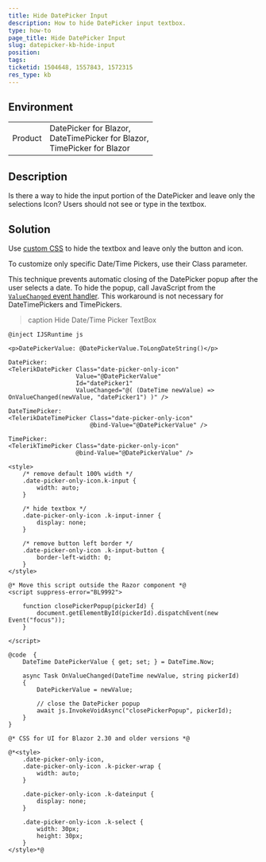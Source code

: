 ```yaml
---
title: Hide DatePicker Input
description: How to hide DatePicker input textbox.
type: how-to
page_title: Hide DatePicker Input
slug: datepicker-kb-hide-input
position: 
tags: 
ticketid: 1504648, 1557843, 1572315
res_type: kb
---
```


## Environment

<table>
    <tbody>
        <tr>
            <td>Product</td>
            <td>
                DatePicker for Blazor, <br />
                DateTimePicker for Blazor, <br />
                TimePicker for Blazor
            </td>
        </tr>
    </tbody>
</table>


## Description

Is there a way to hide the input portion of the DatePicker and leave only the selections Icon? Users should not see or type in the textbox.


## Solution

Use [custom CSS](slug:themes-override) to hide the textbox and leave only the button and icon.

To customize only specific Date/Time Pickers, use their Class parameter.

This technique prevents automatic closing of the DatePicker popup after the user selects a date. To hide the popup, call JavaScript from the [`ValueChanged` event handler](slug:components/datepicker/events#valuechanged). This workaround is not necessary for DateTimePickers and TimePickers.

>caption Hide Date/Time Picker TextBox

````RAZOR
@inject IJSRuntime js

<p>DatePickerValue: @DatePickerValue.ToLongDateString()</p>

DatePicker:
<TelerikDatePicker Class="date-picker-only-icon"
                   Value="@DatePickerValue"
                   Id="datePicker1"
                   ValueChanged="@( (DateTime newValue) => OnValueChanged(newValue, "datePicker1") )" />

DateTimePicker:
<TelerikDateTimePicker Class="date-picker-only-icon"
                       @bind-Value="@DatePickerValue" />

TimePicker:
<TelerikTimePicker Class="date-picker-only-icon"
                   @bind-Value="@DatePickerValue" />

<style>
    /* remove default 100% width */
    .date-picker-only-icon.k-input {
        width: auto;
    }

    /* hide textbox */
    .date-picker-only-icon .k-input-inner {
        display: none;
    }

    /* remove button left border */
    .date-picker-only-icon .k-input-button {
        border-left-width: 0;
    }
</style>

@* Move this script outside the Razor component *@
<script suppress-error="BL9992">

    function closePickerPopup(pickerId) {
        document.getElementById(pickerId).dispatchEvent(new Event("focus"));
    }

</script>

@code  {
    DateTime DatePickerValue { get; set; } = DateTime.Now;

    async Task OnValueChanged(DateTime newValue, string pickerId)
    {
        DatePickerValue = newValue;

        // close the DatePicker popup
        await js.InvokeVoidAsync("closePickerPopup", pickerId);
    }
}

@* CSS for UI for Blazor 2.30 and older versions *@

@*<style>
    .date-picker-only-icon,
    .date-picker-only-icon .k-picker-wrap {
        width: auto;
    }

    .date-picker-only-icon .k-dateinput {
        display: none;
    }

    .date-picker-only-icon .k-select {
        width: 30px;
        height: 30px;
    }
</style>*@
````
